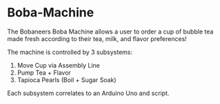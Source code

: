 # Boba-Machine

The Bobaneers Boba Machine allows a user to order a cup of bubble tea made fresh according to their tea, milk, and flavor preferences!

The machine is controlled by 3 subsystems:
1. Move Cup via Assembly Line
2. Pump Tea + Flavor
3. Tapioca Pearls (Boil + Sugar Soak)

Each subsystem correlates to an Arduino Uno and script.
